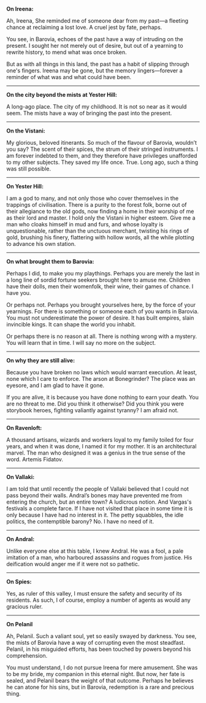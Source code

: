 **On Ireena:**

Ah, Ireena, She reminded me of someone dear from my past—a fleeting chance at reclaiming a lost love. A cruel jest by fate, perhaps.

You see, in Barovia, echoes of the past have a way of intruding on the present. I sought her not merely out of desire, but out of a yearning to rewrite history, to mend what was once broken.

But as with all things in this land, the past has a habit of slipping through one's fingers. Ireena may be gone, but the memory lingers—forever a reminder of what was and what could have been.

---

**On the city beyond the mists at Yester Hill:**

A long-ago place. The city of my childhood. It is not so near as it would seem. The mists have a way of bringing the past into the present.

---

**On the Vistani:**

My glorious, beloved itinerants. So much of the flavour of Barovia, wouldn’t you say? The scent of their spices, the strum of their stringed instruments. I am forever indebted to them, and they therefore have privileges unafforded to my other subjects. They saved my life once. True. Long ago, such a thing was still possible.

---

**On Yester Hill:**

I am a god to many, and not only those who cover themselves in the trappings of civilisation. There is a purity to the forest folk, borne out of their allegiance to the old gods, now finding a home in their worship of me as their lord and master. I hold only the Vistani in higher esteem. Give me a man who cloaks himself in mud and furs, and whose loyalty is unquestionable, rather than the unctuous merchant, twisting his rings of gold, brushing his finery, flattering with hollow words, all the while plotting to advance his own station.

---

**On what brought them to Barovia:**

Perhaps I did, to make you my playthings. Perhaps you are merely the last in a long line of sordid fortune seekers brought here to amuse me. Children have their dolls, men their womenfolk, their wine, their games of chance. I have you.

Or perhaps not. Perhaps you brought yourselves here, by the force of your yearnings. For there is something or someone each of you wants in Barovia. You must not underestimate the power of desire. It has built empires, slain invincible kings. It can shape the world you inhabit.

Or perhaps there is no reason at all. There is nothing wrong with a mystery. You will learn that in time. I will say no more on the subject.

---

**On why they are still alive:**

Because you have broken no laws which would warrant execution. At least, none which I care to enforce. The arson at Bonegrinder? The place was an eyesore, and I am glad to have it gone.

If you are alive, it is because you have done nothing to earn your death. You are no threat to me. Did you think it otherwise? Did you think you were storybook heroes, fighting valiantly against tyranny? I am afraid not.

---

**On Ravenloft:**

A thousand artisans, wizards and workers loyal to my family toiled for four years, and when it was done, I named it for my mother. It is an architectural marvel. The man who designed it was a genius in the true sense of the word. Artemis Fidatov.

---

**On Vallaki:**

I am told that until recently the people of Vallaki believed that I could not pass beyond their walls. Andral’s bones may have prevented me from entering the church, but an entire town? A ludicrous notion. And Vargas's festivals a complete farce. If I have not visited that place in some time it is only because I have had no interest in it. The petty squabbles, the idle politics, the contemptible barony? No. I have no need of it.

---

**On Andral:**

Unlike everyone else at this table, I knew Andral. He was a fool, a pale imitation of a man, who harboured assassins and rogues from justice. His deification would anger me if it were not so pathetic.

---

**On Spies:**

Yes, as ruler of this valley, I must ensure the safety and security of its residents. As such, I of course, employ a number of agents as would any gracious ruler.

---

**On Pelanil**

Ah, Pelanil. Such a valiant soul, yet so easily swayed by darkness. You see, the mists of Barovia have a way of corrupting even the most steadfast. Pelanil, in his misguided efforts, has been touched by powers beyond his comprehension.

You must understand, I do not pursue Ireena for mere amusement. She was to be my bride, my companion in this eternal night. But now, her fate is sealed, and Pelanil bears the weight of that outcome. Perhaps he believes he can atone for his sins, but in Barovia, redemption is a rare and precious thing.
